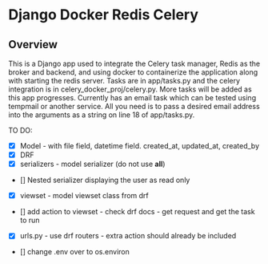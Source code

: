 # Django Docker Redis Celery

## Overview

This is a Django app used to integrate the Celery task manager, Redis as the broker and backend, and using docker to containerize the application along with starting the redis server. Tasks are in app/tasks.py and the celery integration is in celery_docker_proj/celery.py. More tasks will be added as this app progresses. Currently has an email task which can be tested using tempmail or another service. All you need is to pass a desired email address into the arguments as a string on line 18 of app/tasks.py.

TO DO:
- [X] Model - with file field, datetime field. created_at, updated_at, created_by
- [X] DRF
- [X] serializers - model serializer (do not use __all__)
- [] Nested serializer displaying the user as read only
- [X] viewset - model viewset class from drf 
- [] add action to viewset - check drf docs - get request and get the task to run
- [X] urls.py - use drf routers - extra action should already be included
- [] change .env over to os.environ
